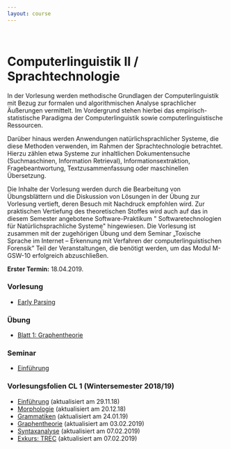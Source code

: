 ```yaml
---
layout: course
---
```


<br>

# Computerlinguistik II / Sprachtechnologie

In der Vorlesung werden methodische Grundlagen der Computerlinguistik mit Bezug zur formalen und algorithmischen Analyse sprachlicher Äußerungen vermittelt. Im Vordergrund stehen hierbei das empirisch-statistische Paradigma der Computerlinguistik sowie computerlinguistische Ressourcen.

Darüber hinaus werden Anwendungen natürlichsprachlicher Systeme, die diese Methoden verwenden, im Rahmen der Sprachtechnologie betrachtet. Hierzu zählen etwa Systeme zur inhaltlichen Dokumentensuche (Suchmaschinen, Information Retrieval), Informationsextraktion, Fragebeantwortung, Textzusammenfassung oder maschinellen Übersetzung.

Die Inhalte der Vorlesung werden durch die Bearbeitung von Übungsblättern und die Diskussion von Lösungen in der Übung zur Vorlesung vertieft, deren Besuch mit Nachdruck empfohlen wird. Zur praktischen Vertiefung des theoretischen Stoffes wird auch auf das in diesem Semester angebotene Software-Praktikum " Softwaretechnologien für Natürlichsprachliche Systeme" hingewiesen. Die Vorlesung ist zusammen mit der zugehörigen Übung und dem Seminar „Toxische Sprache im Internet – Erkennung mit Verfahren der computerlinguistischen Forensik” Teil der Veranstaltungen, die benötigt werden, um das Modul M-GSW-10 erfolgreich abzuschließen.

**Erster Termin:** 18.04.2019.

### Vorlesung
* [Early Parsing](/downloads/teaching/ss2019/cl2_v/CL-I-09.Earley_Parsing-sh.pdf)

### Übung
* [Blatt 1: Graphentheorie](/downloads/teaching/ss2019/cl2_ue/cl2_blatt1_aufgabe.ipynb)

### Seminar
* [Einführung](/downloads/teaching/ss2019/cl2_s/Toxische-Sprache-(M-GSW-09)-sh.pdf)

### Vorlesungsfolien CL 1 (Wintersemester 2018/19)
* [Einführung](/downloads/teaching/ws201819/cl1/vl/cl1_vl_ws18_part1_06.pdf) (aktualisiert am 29.11.18)
* [Morphologie](/downloads/teaching/ws201819/cl1/vl/cl1_vl_ws18_part2_04.pdf) (aktualisiert am 20.12.18)
* [Grammatiken](/downloads/teaching/ws201819/cl1/vl/cl1_vl_ws18_part3_03.pdf) (aktualisiert am 24.01.19)
* [Graphentheorie](/downloads/teaching/ws201819/cl1/vl/cl1_vl_ws18_part4_graphentheorie_01.pdf) (aktualisiert am 03.02.2019)
* [Syntaxanalyse](/downloads/teaching/ws201819/cl1/vl/cl1_vl_ws18_part5_syntaxanalyse_02.pdf) (aktualisiert am 07.02.2019)
* [Exkurs: TREC](/downloads/teaching/ws201819/cl1/vl/cl1_vl_ws18_part6_TREC.pdf) (aktualisiert am 07.02.2019)
